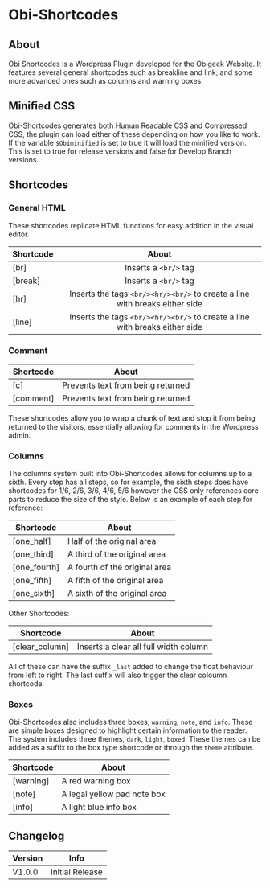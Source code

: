 # Obi-Shortcodes

## About

Obi Shortcodes is a Wordpress Plugin developed for the Obigeek Website. It features several general shortcodes such as breakline and link; and some more advanced ones such as columns and warning boxes.

## Minified CSS

Obi-Shortcodes generates both Human Readable CSS and Compressed CSS, the plugin can load either of these depending on how you like to work. If the variable `$Obiminified` is set to true it will load the minified version. This is set to true for release versions and false for Develop Branch versions.

## Shortcodes

### General HTML

These shortcodes replicate HTML functions for easy addition in the visual editor.

| Shortcode | About  |
| --------- | :----: |
| [br]      | Inserts a `<br/>` tag |
| [break]   | Inserts a `<br/>` tag |
| [hr]      | Inserts the tags `<br/><hr/><br/>` to create a line with breaks either side |
| [line]    | Inserts the tags `<br/><hr/><br/>` to create a line with breaks either side |

### Comment

| Shortcode | About |
| --------- | ----- |
| [c]       | Prevents text from being returned |
| [comment] | Prevents text from being returned |

These shortcodes allow you to wrap a chunk of text and stop it from being returned to the visitors, essentially allowing for comments in the Wordpress admin.

### Columns

The columns system built into Obi-Shortcodes allows for columns up to a sixth. Every step has all steps, so for example, the sixth steps does have shortcodes for 1/6, 2/6, 3/6, 4/6, 5/6 however the CSS only references core parts to reduce the size of the style. Below is an example of each step for reference:

| Shortcode | About |
| --------- | ----- |
| [one_half] | Half of the original area |
| [one_third] | A third of the original area |
| [one_fourth] | A fourth of the original area |
| [one_fifth] | A fifth of the original area |
| [one_sixth] | A sixth of the original area |

Other Shortcodes:

| Shortcode | About |
| --------- | ----- |
| [clear_column] | Inserts a clear all full width column |

All of these can have the suffix `_last` added to change the float behaviour from left to right. The last suffix will also trigger the clear coloumn shortcode.

### Boxes

Obi-Shortcodes also includes three boxes, `warning`, `note`, and `info`. These are simple boxes designed to highlight certain information to the reader. The system includes three themes, `dark`, `light`, `boxed`. These themes can be added as a suffix to the box type shortcode or through the `theme` attribute.


| Shortcode | About |
| --------- | ----- |
| [warning] | A red warning box |
| [note] | A legal yellow pad note box |
| [info] | A light blue info box |


## Changelog

| Version | Info |
| --------- | ----- |
| V1.0.0 | Initial Release |

